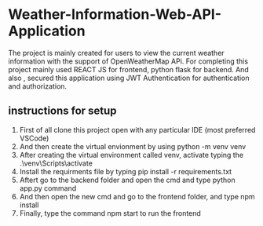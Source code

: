 # Weather-Information-Web-API-Application
The project is mainly created for users to  view the  current weather information with the support of OpenWeatherMap APi.  For completing this project mainly used REACT JS for frontend, python flask for backend. And also , secured this application using  JWT Authentication for authentication and authorization.  



## instructions for setup 
 
 1) First of all clone this project open with any particular IDE (most preferred VSCode)
 2) And then create the virtual envionment  by using  python -m venv  venv
 3) After creating the virtual environment called venv,  activate typing  the .\venv\Scripts\activate
 4) Install the requirments file  by typing  pip install -r requirements.txt
 4) Aftert  go to the backend folder and  open the cmd and type python app.py command
 5) And then open the new cmd and   go to the frontend folder, and type  npm install
 6) Finally, type the command npm start to  run the frontend

